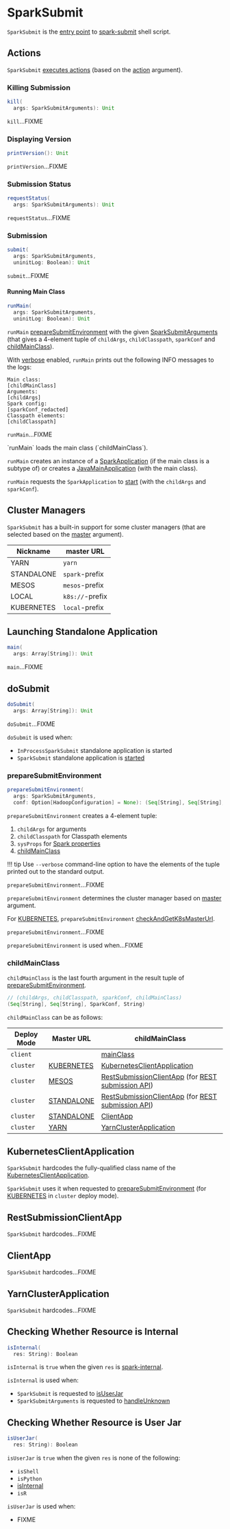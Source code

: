 # SparkSubmit

`SparkSubmit` is the [entry point](#main) to [spark-submit](spark-submit.md) shell script.

## <span id="actions"> Actions

`SparkSubmit` [executes actions](#doSubmit) (based on the [action](SparkSubmitArguments.md#action) argument).

### <span id="kill"><span id="KILL"> Killing Submission

```scala
kill(
  args: SparkSubmitArguments): Unit
```

`kill`...FIXME

### <span id="printVersion"><span id="PRINT_VERSION"> Displaying Version

```scala
printVersion(): Unit
```

`printVersion`...FIXME

### <span id="requestStatus"><span id="REQUEST_STATUS"> Submission Status

```scala
requestStatus(
  args: SparkSubmitArguments): Unit
```

`requestStatus`...FIXME

### <span id="submit"><span id="SUBMIT"> Submission

```scala
submit(
  args: SparkSubmitArguments,
  uninitLog: Boolean): Unit
```

`submit`...FIXME

#### <span id="runMain"> Running Main Class

```scala
runMain(
  args: SparkSubmitArguments,
  uninitLog: Boolean): Unit
```

`runMain` [prepareSubmitEnvironment](#prepareSubmitEnvironment) with the given [SparkSubmitArguments](SparkSubmitArguments.md) (that gives a 4-element tuple of `childArgs`, `childClasspath`, `sparkConf` and [childMainClass](#childMainClass)).

With [verbose](SparkSubmitArguments.md#verbose) enabled, `runMain` prints out the following INFO messages to the logs:

```text
Main class:
[childMainClass]
Arguments:
[childArgs]
Spark config:
[sparkConf_redacted]
Classpath elements:
[childClasspath]
```

`runMain`...FIXME

<span id="runMain-mainClass" />
`runMain` loads the main class (`childMainClass`).

`runMain` creates an instance of a [SparkApplication](SparkApplication.md) (if the main class is a subtype of) or creates a [JavaMainApplication](JavaMainApplication.md) (with the main class).

`runMain` requests the `SparkApplication` to [start](SparkApplication.md#start) (with the `childArgs` and `sparkConf`).

## <span id="clusterManager"> Cluster Managers

`SparkSubmit` has a built-in support for some cluster managers (that are selected based on the [master](SparkSubmitArguments.md#master) argument).

Nickname | master URL
---------|------------
<span id="YARN"> YARN | `yarn`
<span id="STANDALONE"> STANDALONE | `spark`-prefix
<span id="MESOS"> MESOS | `mesos`-prefix
<span id="LOCAL"> LOCAL | `k8s://`-prefix
<span id="KUBERNETES"> KUBERNETES | `local`-prefix

## <span id="main"> Launching Standalone Application

```scala
main(
  args: Array[String]): Unit
```

`main`...FIXME

## <span id="doSubmit"> doSubmit

```scala
doSubmit(
  args: Array[String]): Unit
```

`doSubmit`...FIXME

`doSubmit` is used when:

* `InProcessSparkSubmit` standalone application is started
* `SparkSubmit` standalone application is [started](#main)

### <span id="prepareSubmitEnvironment"> prepareSubmitEnvironment

```scala
prepareSubmitEnvironment(
  args: SparkSubmitArguments,
  conf: Option[HadoopConfiguration] = None): (Seq[String], Seq[String], SparkConf, String)
```

`prepareSubmitEnvironment` creates a 4-element tuple:

1. `childArgs` for arguments
1. `childClasspath` for Classpath elements
1. `sysProps` for [Spark properties](../spark-properties.md)
1. [childMainClass](#childMainClass)

!!! tip
    Use `--verbose` command-line option to have the elements of the tuple printed out to the standard output.

`prepareSubmitEnvironment`...FIXME

`prepareSubmitEnvironment` determines the cluster manager based on [master](#clusterManager) argument.

For [KUBERNETES](#KUBERNETES), `prepareSubmitEnvironment` [checkAndGetK8sMasterUrl](../Utils.md#checkAndGetK8sMasterUrl).

`prepareSubmitEnvironment`...FIXME

`prepareSubmitEnvironment` is used when...FIXME

### <span id="childMainClass"> childMainClass

`childMainClass` is the last fourth argument in the result tuple of [prepareSubmitEnvironment](#prepareSubmitEnvironment).

```scala
// (childArgs, childClasspath, sparkConf, childMainClass)
(Seq[String], Seq[String], SparkConf, String)
```

`childMainClass` can be as follows:

Deploy Mode | Master URL | childMainClass
---------|----------|---------
 `client` | | [mainClass](SparkSubmitArguments.md#mainClass)
 `cluster` | [KUBERNETES](#KUBERNETES) | [KubernetesClientApplication](#KUBERNETES_CLUSTER_SUBMIT_CLASS)
 `cluster` | [MESOS](#MESOS) | [RestSubmissionClientApp](#REST_CLUSTER_SUBMIT_CLASS) (for [REST submission API](SparkSubmitArguments.md#useRest))
 `cluster` | [STANDALONE](#STANDALONE) | [RestSubmissionClientApp](#REST_CLUSTER_SUBMIT_CLASS) (for [REST submission API](SparkSubmitArguments.md#useRest))
 `cluster` | [STANDALONE](#STANDALONE) | [ClientApp](#STANDALONE_CLUSTER_SUBMIT_CLASS)
 `cluster` | [YARN](#YARN) | [YarnClusterApplication](#YARN_CLUSTER_SUBMIT_CLASS)

## <span id="KUBERNETES_CLUSTER_SUBMIT_CLASS"> KubernetesClientApplication

`SparkSubmit` hardcodes the fully-qualified class name of the [KubernetesClientApplication](../kubernetes/KubernetesClientApplication.md).

`SparkSubmit` uses it when requested to [prepareSubmitEnvironment](#prepareSubmitEnvironment) (for [KUBERNETES](#KUBERNETES) in `cluster` deploy mode).

## <span id="REST_CLUSTER_SUBMIT_CLASS"> RestSubmissionClientApp

`SparkSubmit` hardcodes...FIXME

## <span id="STANDALONE_CLUSTER_SUBMIT_CLASS"> ClientApp

`SparkSubmit` hardcodes...FIXME

## <span id="YARN_CLUSTER_SUBMIT_CLASS"> YarnClusterApplication

`SparkSubmit` hardcodes...FIXME

## <span id="isInternal"> Checking Whether Resource is Internal

```scala
isInternal(
  res: String): Boolean
```

`isInternal` is `true` when the given `res` is [spark-internal](SparkLauncher.md#NO_RESOURCE).

`isInternal` is used when:

* `SparkSubmit` is requested to [isUserJar](#isUserJar)
* `SparkSubmitArguments` is requested to [handleUnknown](SparkSubmitArguments.md#handleUnknown)

## <span id="isUserJar"> Checking Whether Resource is User Jar

```scala
isUserJar(
  res: String): Boolean
```

`isUserJar` is `true` when the given `res` is none of the following:

* `isShell`
* `isPython`
* [isInternal](#isInternal)
* `isR`

`isUserJar` is used when:

* FIXME
